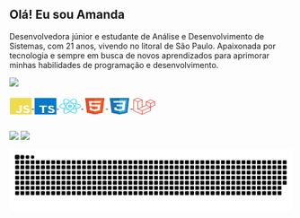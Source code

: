 ## Olá! Eu sou Amanda
Desenvolvedora júnior e estudante de Análise e Desenvolvimento de Sistemas, com 21 anos, vivendo no litoral de São Paulo. Apaixonada por tecnologia e sempre em busca de novos aprendizados para aprimorar minhas habilidades de programação e desenvolvimento.
 <div>
  <a href="https://github.com/AmandaOliveir4">
  <img height="180em" src="https://github-readme-stats.vercel.app/api?username=AmandaOliveir4&show_icons=true&theme=synthwave&include_all_commits=true&count_private=true"/>
</div>
    
<div style="display: inline_block"><br>
  <img align="center" alt="Amanda-Js" height="30" width="40" src="https://raw.githubusercontent.com/devicons/devicon/master/icons/javascript/javascript-plain.svg">
  <img align="center" alt="Amanda-Ts" height="30" width="40" src="https://raw.githubusercontent.com/devicons/devicon/master/icons/typescript/typescript-plain.svg">
  <img align="center" alt="Amanda-React" height="30" width="40" src="https://raw.githubusercontent.com/devicons/devicon/master/icons/react/react-original.svg">
  <img align="center" alt="Amanda-HTML" height="30" width="40" src="https://raw.githubusercontent.com/devicons/devicon/master/icons/html5/html5-original.svg">
  <img align="center" alt="Amanda-CSS" height="30" width="40" src="https://raw.githubusercontent.com/devicons/devicon/master/icons/css3/css3-original.svg">
  <img align="center" alt="Amanda-Laravel" height="30" width="40" src="https://raw.githubusercontent.com/devicons/devicon/master/icons/laravel/laravel-original.svg">
</div>
  
  ##
 
<div> 
  

 	
   <a href = "mailto:oliveiraasantos8@gmail.com"><img src="https://img.shields.io/badge/-Gmail-%23333?style=for-the-badge&logo=gmail&logoColor=white" target="_blank"></a>
   <a href="https://www.linkedin.com/in/amanda-santostech/" target="_blank"> <img src="https://img.shields.io/badge/-LinkedIn-%230077B5?style=for-the-badge&logo=linkedin&logoColor=white" target="_blank"></a> 
 
  
 
</div>

<picture>
  <source media="(prefers-color-scheme: dark)" srcset="https://raw.githubusercontent.com/AmandaOliveir4/AmandaOliveir4/output/github-contribution-grid-snake-dark.svg">
  <source media="(prefers-color-scheme: light)" srcset="https://raw.githubusercontent.com/AmandaOliveir4/AmandaOliveir4/output/github-contribution-grid-snake.svg">
  <img alt="github contribution grid snake animation" src="https://raw.githubusercontent.com/AmandaOliveir4/AmandaOliveir4/output/github-contribution-grid-snake.svg">
</picture>
